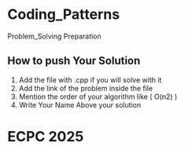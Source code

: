 # Coding_Patterns
Problem_Solving Preparation

## How to push Your Solution
1. Add the file with .cpp if you will solve with it
2. Add the link of the problem inside the file
3. Mention the order of your algorithm like ( O(n2) )
4. Write Your Name Above your solution


# ECPC 2025
